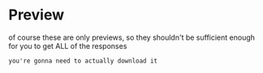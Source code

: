 # Preview

of course these are only previews,
so they shouldn't be sufficient enough
for you to get ALL of the responses

```
you're gonna need to actually download it
```
